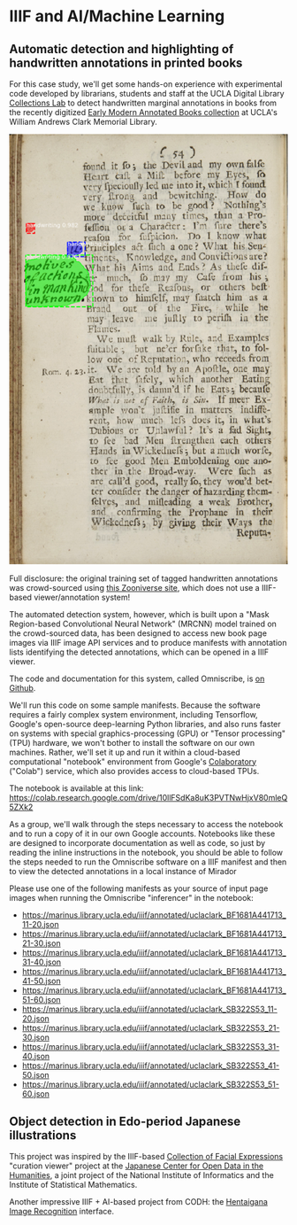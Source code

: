 # IIIF and AI/Machine Learning

## Automatic detection and highlighting of handwritten annotations in printed books

For this case study, we'll get some hands-on experience with experimental code developed by librarians, students and staff at the UCLA Digital Library [Collections Lab](https://collectionslab.github.io/) to detect handwritten marginal annotations in books from the recently digitized [Early Modern Annotated Books collection](https://calisphere.org/collections/26771/) at UCLA's William Andrews Clark Memorial Library.

![image](../images/omniscribe.png)

Full disclosure: the original training set of tagged handwritten annotations was crowd-sourced using [this Zooniverse site](https://www.zooniverse.org/projects/kirschbombe/book-annotation-classification), which does not use a IIIF-based viewer/annotation system!

The automated detection system, however, which is built upon a "Mask Region-based Convolutional Neural Network" (MRCNN) model trained on the crowd-sourced data, has been designed to access new book page images via IIIF image API services and to produce manifests with annotation lists identifying the detected annotations, which can be opened in a IIIF viewer.

The code and documentation for this system, called Omniscribe, is [on Github](https://github.com/collectionslab/omniscribe).

We'll run this code on some sample manifests. Because the software requires a fairly complex system environment, including Tensorflow, Google's open-source deep-learning Python libraries, and also runs faster on systems with special graphics-processing (GPU) or "Tensor processing" (TPU) hardware, we won't bother to install the software on our own machines. Rather, we'll set it up and run it within a cloud-based computational "notebook" environment from Google's [Colaboratory](https://colab.research.google.com) ("Colab") service, which also provides access to cloud-based TPUs.

The notebook is available at this link:
https://colab.research.google.com/drive/10llFSdKa8uK3PVTNwHjxV80mleQ5ZXk2

As a group, we'll walk through the steps necessary to access the notebook and to run a copy of it in our own Google accounts. Notebooks like these are designed to incorporate documentation as well as code, so just by reading the inline instructions in the notebook, you should be able to follow the steps needed to run the Omniscribe software on a IIIF manifest and then to view the detected annotations in a local instance of Mirador

Please use one of the following manifests as your source of input page images when running the Omniscribe "inferencer" in the notebook:
- https://marinus.library.ucla.edu/iiif/annotated/uclaclark_BF1681A441713_11-20.json
- https://marinus.library.ucla.edu/iiif/annotated/uclaclark_BF1681A441713_21-30.json
- https://marinus.library.ucla.edu/iiif/annotated/uclaclark_BF1681A441713_31-40.json
- https://marinus.library.ucla.edu/iiif/annotated/uclaclark_BF1681A441713_41-50.json
- https://marinus.library.ucla.edu/iiif/annotated/uclaclark_BF1681A441713_51-60.json
- https://marinus.library.ucla.edu/iiif/annotated/uclaclark_SB322S53_11-20.json
- https://marinus.library.ucla.edu/iiif/annotated/uclaclark_SB322S53_21-30.json
- https://marinus.library.ucla.edu/iiif/annotated/uclaclark_SB322S53_31-40.json
- https://marinus.library.ucla.edu/iiif/annotated/uclaclark_SB322S53_41-50.json
- https://marinus.library.ucla.edu/iiif/annotated/uclaclark_SB322S53_51-60.json

## Object detection in Edo-period Japanese illustrations

This project was inspired by the IIIF-based [Collection of Facial Expressions](http://codh.rois.ac.jp/face/iiif-curation-finder/) "curation viewer" project at the [Japanese Center for Open Data in the Humanities](http://codh.rois.ac.jp/), a joint project of the National Institute of Informatics and the Institute of Statistical Mathematics.

Another impressive IIIF + AI-based project from CODH: the [Hentaigana Image Recognition](http://npn-2sc1815j.appspot.com/hentaigana/?pages=200003067&pos=5) interface.